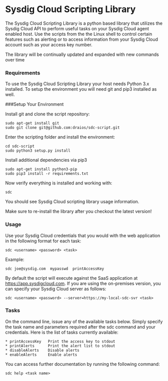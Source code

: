 Sysdig Cloud Scripting Library
===================

The Sysdig Cloud Scripting Library is a python based library that utilizes the Sysdig Cloud API to perform useful tasks on your Sysdig Cloud agent enabled host. Use the scripts from the the Linux shell to control certain features such as alerting or to access information from your Sysdig Cloud account such as your access key number. 

The library will be continually updated and expanded with new commands over time

### Requirements

To use the Sysdig Cloud Scripting Library your host needs Python 3.x installed. To setup the environment you will need git and pip3 installed as well.

###Setup Your Environment

Install git and clone the script repository:
```
sudo apt-get install git
sudo git clone git@github.com:draios/sdc-script.git
```

Enter the scripting folder and install the environment:
```
cd sdc-script
sudo python3 setup.py install
```

Install additional dependencies via pip3
```
sudo apt-get install python3-pip
sudo pip3 install -r requirements.txt
```

Now verify everything is installed and working with:
```
sdc
```

You should see Sysdig Cloud scripting library usage information.

Make sure to re-install the library after you checkout the latest version!


### Usage

Use your Sysdig Cloud credentials that you would with the web application in the following format for each task:
```
sdc <username> <password> <task>
```
Example:
```
sdc joe@sysdig.com  mypasswd  printAccessKey
```

By default the script will execute against the SaaS application at https://app.sysdigcloud.com. If you are using the on-premises version, you can specify your Sysdig Cloud server as follows:
```
sdc <username> <password> --server=https://my-local-sdc-svr <task>
```

### Tasks

On the command line, issue any of the available tasks below. Simply specify the task name and parameters required after the sdc command and your credentials. Here is the list of tasks currently available:

```
* printAccessKey   Print the access key to stdout
* printAlerts      Print the alert list to stdout
* disableAlerts    Disable alerts
* enableAlerts     Enable alerts
```

You can access further documentation by running the following command:

```
sdc help <task name>
```
